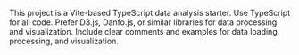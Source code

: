 <!-- Use this file to provide workspace-specific custom instructions to Copilot. For more details, visit https://code.visualstudio.com/docs/copilot/copilot-customization#_use-a-githubcopilotinstructionsmd-file -->

This project is a Vite-based TypeScript data analysis starter. Use TypeScript for all code. Prefer D3.js, Danfo.js, or similar libraries for data processing and visualization. Include clear comments and examples for data loading, processing, and visualization.
